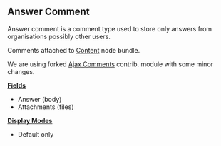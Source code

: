 ## Answer Comment

Answer comment is a comment type used to store only answers from organisations possibly other users.

Comments attached to [Content](content.md) node bundle.

We are using forked [Ajax Comments](../../../../modules/custom/ajax_comments/ajax_comments.info.yml) contrib. module with some minor changes.

**[Fields](http://local.dv.com/admin/structure/comment/manage/answer/fields)**

- Answer (body)
- Attachments (files)

**[Display Modes](http://local.dv.com/admin/structure/activity_type/mailing_list_activity/edit/display/comment_activity)**

- Default only
